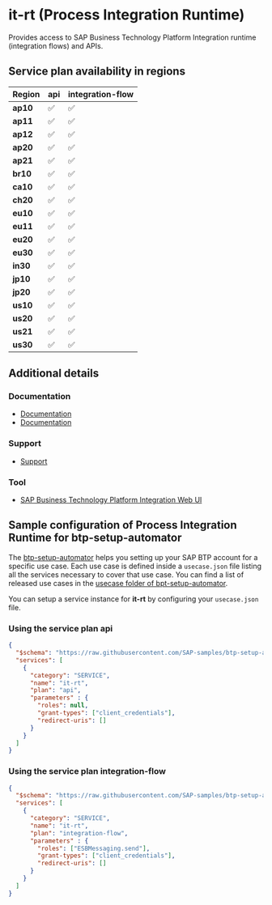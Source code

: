 # it-rt (Process Integration Runtime)

Provides access to SAP Business Technology Platform Integration runtime (integration flows) and APIs.

## Service plan availability in regions

| Region | api | integration-flow |
|--------|-----|------------------|
|  **ap10** | ✅ | ✅ |
|  **ap11** | ✅ | ✅ |
|  **ap12** | ✅ | ✅ |
|  **ap20** | ✅ | ✅ |
|  **ap21** | ✅ | ✅ |
|  **br10** | ✅ | ✅ |
|  **ca10** | ✅ | ✅ |
|  **ch20** | ✅ | ✅ |
|  **eu10** | ✅ | ✅ |
|  **eu11** | ✅ | ✅ |
|  **eu20** | ✅ | ✅ |
|  **eu30** | ✅ | ✅ |
|  **in30** | ✅ | ✅ |
|  **jp10** | ✅ | ✅ |
|  **jp20** | ✅ | ✅ |
|  **us10** | ✅ | ✅ |
|  **us20** | ✅ | ✅ |
|  **us21** | ✅ | ✅ |
|  **us30** | ✅ | ✅ |

## Additional details
### Documentation

- [Documentation](https://help.sap.com/docs/SAP_INTEGRATION_SUITE/51ab953548be4459bfe8539ecaeee98d/19af5e205fe14af6a4f8a9fd80d4dc92.html)
- [Documentation](https://help.sap.com/docs/SAP_INTEGRATION_SUITE/51ab953548be4459bfe8539ecaeee98d/6abc8746df294fe4ac5877e39683dee6.html)

### Support

- [Support](https://cloudintegration.hana.ondemand.com/PI/help)

### Tool

- [SAP Business Technology Platform Integration Web UI](https://help.sap.com/docs/BTP/368c481cd6954bdfa5d0435479fd4eaf/9af2f05c7eb04457aee5906fd8553e00.html)

## Sample configuration of **Process Integration Runtime** for btp-setup-automator

The [btp-setup-automator](https://github.com/SAP-samples/btp-setup-automator) helps you setting up your SAP BTP account for a specific use case. Each use case is defined inside a `usecase.json` file listing all the services necessary to cover that use case. You can find a list of released use cases in the [usecase folder of bpt-setup-automator](https://github.com/SAP-samples/btp-setup-automator/tree/main/usecases).

You can setup a service instance for **it-rt** by configuring your `usecase.json` file.

### Using the service plan **api**

```json
{
  "$schema": "https://raw.githubusercontent.com/SAP-samples/btp-setup-automator/main/libs/btpsa-usecase.json",
  "services": [
    {
      "category": "SERVICE",
      "name": "it-rt",
      "plan": "api",
      "parameters" : {
        "roles": null,
        "grant-types": ["client_credentials"],
        "redirect-uris": []
      }
    }
  ]
}
```

### Using the service plan **integration-flow**

```json
{
  "$schema": "https://raw.githubusercontent.com/SAP-samples/btp-setup-automator/main/libs/btpsa-usecase.json",
  "services": [
    {
      "category": "SERVICE",
      "name": "it-rt",
      "plan": "integration-flow",
      "parameters" : {
        "roles": ["ESBMessaging.send"],
        "grant-types": ["client_credentials"],
        "redirect-uris": []
      }
    }
  ]
}
```
